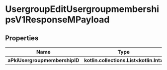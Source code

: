 
# UsergroupEditUsergroupmembershipsV1ResponseMPayload

## Properties
Name | Type | Description | Notes
------------ | ------------- | ------------- | -------------
**aPkiUsergroupmembershipID** | **kotlin.collections.List&lt;kotlin.Int&gt;** |  | 



